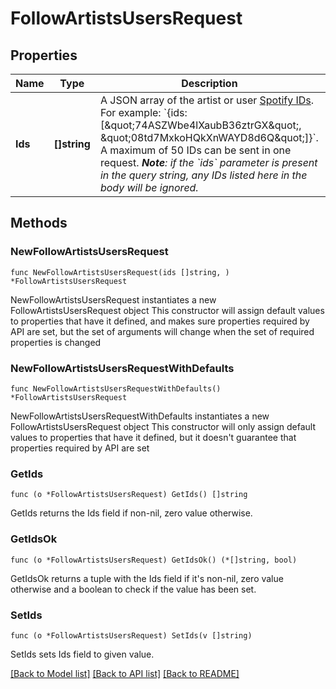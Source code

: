 # FollowArtistsUsersRequest

## Properties

Name | Type | Description | Notes
------------ | ------------- | ------------- | -------------
**Ids** | **[]string** | A JSON array of the artist or user [Spotify IDs](/documentation/web-api/#spotify-uris-and-ids). For example: &#x60;{ids:[\&quot;74ASZWbe4lXaubB36ztrGX\&quot;, \&quot;08td7MxkoHQkXnWAYD8d6Q\&quot;]}&#x60;. A maximum of 50 IDs can be sent in one request. _**Note**: if the &#x60;ids&#x60; parameter is present in the query string, any IDs listed here in the body will be ignored._  | 

## Methods

### NewFollowArtistsUsersRequest

`func NewFollowArtistsUsersRequest(ids []string, ) *FollowArtistsUsersRequest`

NewFollowArtistsUsersRequest instantiates a new FollowArtistsUsersRequest object
This constructor will assign default values to properties that have it defined,
and makes sure properties required by API are set, but the set of arguments
will change when the set of required properties is changed

### NewFollowArtistsUsersRequestWithDefaults

`func NewFollowArtistsUsersRequestWithDefaults() *FollowArtistsUsersRequest`

NewFollowArtistsUsersRequestWithDefaults instantiates a new FollowArtistsUsersRequest object
This constructor will only assign default values to properties that have it defined,
but it doesn't guarantee that properties required by API are set

### GetIds

`func (o *FollowArtistsUsersRequest) GetIds() []string`

GetIds returns the Ids field if non-nil, zero value otherwise.

### GetIdsOk

`func (o *FollowArtistsUsersRequest) GetIdsOk() (*[]string, bool)`

GetIdsOk returns a tuple with the Ids field if it's non-nil, zero value otherwise
and a boolean to check if the value has been set.

### SetIds

`func (o *FollowArtistsUsersRequest) SetIds(v []string)`

SetIds sets Ids field to given value.



[[Back to Model list]](../README.md#documentation-for-models) [[Back to API list]](../README.md#documentation-for-api-endpoints) [[Back to README]](../README.md)


